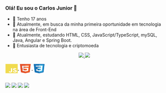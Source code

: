 ### Olá! Eu sou o Carlos Junior 👋

- 🤪 Tenho 17 anos
- 🔭 Atualmente, em busca da minha primeira oportunidade em tecnologia na área de Front-End
- 🌱 Atualmente, estudando HTML, CSS, JavaScript/TypeScript, mySQL, Java, Angular e Spring Boot.
- 👻 Entusiasta de tecnologia e criptomoeda

<div align="center">
  <a href="https://github.com/carloseduardojunior">
  <img height="150em" src="https://github-readme-stats.vercel.app/api?username=carloseduardojunior&show_icons=true&theme=tokyonight&include_all_commits=true&count_private=true"/>
  <img height="150em" src="https://github-readme-stats.vercel.app/api/top-langs/?username=carloseduardojunior&layout=compact&langs_count=7&theme=tokyonight"/>
    </div>
  
  <div style="display: inline_block"><br>
    <img align="center" alt="Carlos-Js" height="30" width="40" src="https://raw.githubusercontent.com/devicons/devicon/master/icons/javascript/javascript-plain.svg">
    <img align="center" alt="Carlos-HTML" height="30" width="40" src="https://raw.githubusercontent.com/devicons/devicon/master/icons/html5/html5-original.svg">
  <img align="center" alt="Carlos-CSS" height="30" width="40" src="https://raw.githubusercontent.com/devicons/devicon/master/icons/css3/css3-original.svg">
    </div>
  
  ## 
  
  <div>
  <a href="https://instagram.com/junioor_.7" target="_blank"><img src="https://img.shields.io/badge/-Instagram-%23E4405F?style=for-the-badge&logo=instagram&logoColor=white" target="_blank"></a>
 	<a href="https://www.twitch.tv/scurvyy7__" target="_blank"><img src="https://img.shields.io/badge/Twitch-9146FF?style=for-the-badge&logo=twitch&logoColor=white" target="_blank"></a>
  <a href = "mailto:junioor.barbos4@gmail.com"><img src="https://img.shields.io/badge/-Gmail-%23333?style=for-the-badge&logo=gmail&logoColor=white" target="_blank"></a>
  <a href="https://www.linkedin.com/in/carlos-eduardo-965241208/" target="_blank"><img src="https://img.shields.io/badge/-LinkedIn-%230077B5?style=for-the-badge&logo=linkedin&logoColor=white" target="_blank"></a> 
  </div>
